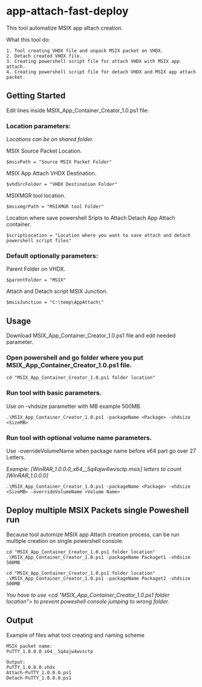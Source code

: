 # app-attach-fast-deploy
This tool automatize MSIX app attach creation. 

What this tool do:
```
1. Tool creating VHDX file and unpack MSIX packet on VHDX.
2. Detach created VHDX file.
3. Creating powershell script file for attach VHDX with MSIX app attach.
4. Creating powershell script file for detach VHDX and MSIX app attach packet.
```
## Getting Started
Edit lines inside MSIX_App_Container_Creator_1.0.ps1 file:
### Location parameters:
*Locations can be on shared folder.*

MSIX Source Packet Location.
```
$msixPath = "Source MSIX Packet Folder"
```
MSIX App Attach VHDX Destination.
```
$vhdSrcFolder = "VHDX Destination Folder"
```
MSIXMGR tool location.
```
$msixmgrPath = "MSIXMGR tool Folder"
```
Location where save powershell Sripts to Attach Detach App Attach container.
```
$scriptLocation = "Location where you want to save attach and detach powershell script files"
```
### Default optionally parameters:
Parent Folder on VHDX.
```
$parentFolder = "MSIX"
```
Attach and Detach script MSIX Junction.
```
$msixJunction = "C:\temp\AppAttach\"
```
## Usage
Download MSIX_App_Container_Creator_1.0.ps1 file and edit needed parameter.

### Open powershell and go folder where you put MSIX_App_Container_Creator_1.0.ps1 file.
```
cd "MSIX_App_Container_Creator_1.0.ps1 folder location"
```
### Run tool with basic parameters. 
Use on -vhdsize parametter with MB example 500MB. 
```
.\MSIX_App_Container_Creator_1.0.ps1 -packageName <Package> -vhdsize <SizeMB>
```
### Run tool with optional volume name parameters. 
Use -overrideVolumeName when package name before x64 part go over 27 Letters. 

*Example: [WinRAR_1.0.0.0_x64__5q4ajw4wvsctp.msix] letters to count [WinRAR_1.0.0.0]*

```
.\MSIX_App_Container_Creator_1.0.ps1 -packageName <Package> -vhdsize <SizeMB> -overrideVolumeName <Volume Name>
```
## Deploy multiple MSIX Packets single Poweshell run
Because tool automize MSIX app Attach creation process, can be run multiple creation on single powershell console.
```
cd "MSIX_App_Container_Creator_1.0.ps1 folder location"
.\MSIX_App_Container_Creator_1.0.ps1 -packageName Packaget1 -vhdsize 500MB

cd "MSIX_App_Container_Creator_1.0.ps1 folder location"
.\MSIX_App_Container_Creator_1.0.ps1 -packageName Packaget2 -vhdsize 500MB
```
*You have to use <cd "MSIX_App_Container_Creator_1.0.ps1 folder location"> to prevent poweshell console jumping to wrong folder.*
## Output
Example of files what tool creating and naming scheme
```
MSIX packet name: 
PuTTY_1.0.0.0_x64__5q4ajw4wvsctp

Output:
PuTTY_1.0.0.0.vhdx
Attach-PuTTY_1.0.0.0.ps1
Detach-PuTTY_1.0.0.0.ps1
```
